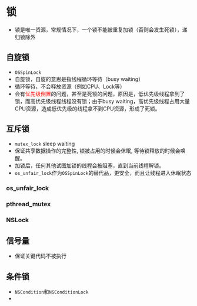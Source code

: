 # 锁

- 锁是唯一资源，常规情况下，一个锁不能被重复加锁（否则会发生死锁），递归锁除外



## 自旋锁

- `OSSpinLock`
- 自旋锁，自旋的意思是指线程循环等待（busy waiting）
- 循环等待，不会释放资源（例如CPU、Lock等）
- 会有<font color='red'>优先级倒置</font>的问题，甚至是死锁的问题，原因是，低优先级线程拿到了锁，而高优先级线程线程没有锁；由于busy waiting，高优先级线程占用大量CPU资源，造成低优先级的线程拿不到CPU资源，形成了死锁。

## 互斥锁

- `mutex_lock` sleep waiting
- 保证共享数据操作的完整性, 锁被占用的时候会休眠, 等待锁释放的时候会唤醒。
- 加锁后，任何其他试图加锁的线程会被阻塞，直到当前线程解锁。
- `os_unfair_lock`作为`OSSpinLock`的替代品，更安全，而且让线程进入休眠状态

### os_unfair_lock

### pthread_mutex

### NSLock

## 信号量

- 保证关键代码不被执行

## 条件锁

- `NSCondition`和`NSConditionLock`
- 

